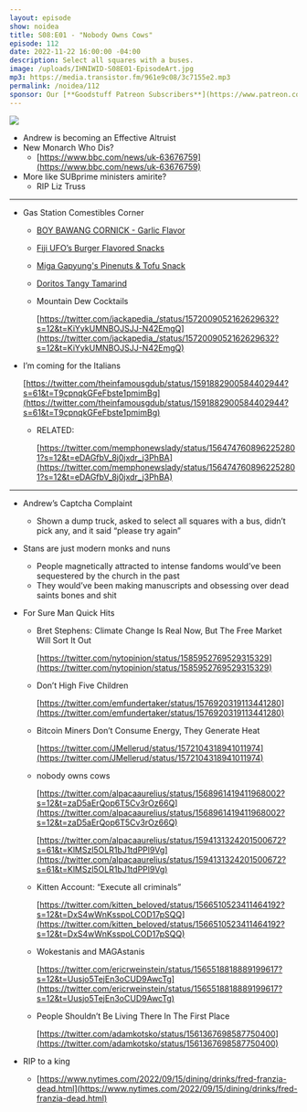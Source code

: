 ```yaml
---
layout: episode
show: noidea
title: S08:E01 - "Nobody Owns Cows"
episode: 112
date: 2022-11-22 16:00:00 -04:00
description: Select all squares with a buses.
image: /uploads/IHNIWID-S08E01-EpisodeArt.jpg
mp3: https://media.transistor.fm/961e9c08/3c7155e2.mp3
permalink: /noidea/112
sponsor: Our [**Goodstuff Patreon Subscribers**](https://www.patreon.com/goodstuff "Goodstuff on Patreon") and listeners just like you! Support your favorite podcasts directly to get access to the discord and more.
---
```


![](/uploads/IHNIWID-S08E01-EpisodeArt.jpg)

- Andrew is becoming an Effective Altruist
- New Monarch Who Dis?
    - [https://www.bbc.com/news/uk-63676759](https://www.bbc.com/news/uk-63676759)
- More like SUBprime ministers amirite?
    - RIP Liz Truss

---

- Gas Station Comestibles Corner
    - [BOY BAWANG CORNICK - Garlic Flavor](https://www.filamstore.com/product/boy-bawang/)
    - [Fiji UFO’s Burger Flavored Snacks](https://frezcobevusa.com/shop/ols/products/fiji-twisties-cheese-flavor-pack-of-3-x-250g-real-unique-cheese-flavor-snack-family-pack)
    - [Miga Gapyung's Pinenuts & Tofu Snack](https://megakfood.com/products/8809598510029)
    - [Doritos Tangy Tamarind](https://www.foodnetwork.com/fn-dish/news/where-to-buy-doritos-tangy-tamarind)
    - Mountain Dew Cocktails
        
        [https://twitter.com/jackapedia_/status/1572009052162629632?s=12&t=KiYykUMNBOJSJJ-N42EmgQ](https://twitter.com/jackapedia_/status/1572009052162629632?s=12&t=KiYykUMNBOJSJJ-N42EmgQ)
        
- I’m coming for the Italians
    
    [https://twitter.com/theinfamousgdub/status/1591882900584402944?s=61&t=T9cpnqkGFeFbste1pmimBg](https://twitter.com/theinfamousgdub/status/1591882900584402944?s=61&t=T9cpnqkGFeFbste1pmimBg)
    
    - RELATED:
        
        [https://twitter.com/memphonewslady/status/1564747608962252801?s=12&t=eDAGfbV_8j0jxdr_j3PhBA](https://twitter.com/memphonewslady/status/1564747608962252801?s=12&t=eDAGfbV_8j0jxdr_j3PhBA)
        

---

- Andrew’s Captcha Complaint
    - Shown a dump truck, asked to select all squares with a bus, didn’t pick any, and it said “please try again”
- Stans are just modern monks and nuns
    - People magnetically attracted to intense fandoms would’ve been sequestered by the church in the past
    - They would’ve been making manuscripts and obsessing over dead saints bones and shit
- For Sure Man Quick Hits
    - Bret Stephens: Climate Change Is Real Now, But The Free Market Will Sort It Out
        
        [https://twitter.com/nytopinion/status/1585952769529315329](https://twitter.com/nytopinion/status/1585952769529315329)
        
    - Don’t High Five Children
        
        [https://twitter.com/emfundertaker/status/1576920319113441280](https://twitter.com/emfundertaker/status/1576920319113441280)
        
    - Bitcoin Miners Don’t Consume Energy, They Generate Heat
        
        [https://twitter.com/JMellerud/status/1572104318941011974](https://twitter.com/JMellerud/status/1572104318941011974)
        
    - nobody owns cows
        
        [https://twitter.com/alpacaaurelius/status/1568961419411968002?s=12&t=zaD5aErQop6T5Cv3rOz66Q](https://twitter.com/alpacaaurelius/status/1568961419411968002?s=12&t=zaD5aErQop6T5Cv3rOz66Q)
        
        [https://twitter.com/alpacaaurelius/status/1594131324201500672?s=61&t=KlMSzl5OLR1bJ1tdPPl9Vg](https://twitter.com/alpacaaurelius/status/1594131324201500672?s=61&t=KlMSzl5OLR1bJ1tdPPl9Vg)
        
    - Kitten Account: “Execute all criminals”
        
        [https://twitter.com/kitten_beloved/status/1566510523411464192?s=12&t=DxS4wWnKsspoLCOD17pSQQ](https://twitter.com/kitten_beloved/status/1566510523411464192?s=12&t=DxS4wWnKsspoLCOD17pSQQ)
        
    - Wokestanis and MAGAstanis
        
        [https://twitter.com/ericrweinstein/status/1565518818889199617?s=12&t=Uusjo5TejEn3oCUD9AwcTg](https://twitter.com/ericrweinstein/status/1565518818889199617?s=12&t=Uusjo5TejEn3oCUD9AwcTg)
        
    - People Shouldn’t Be Living There In The First Place
        
        [https://twitter.com/adamkotsko/status/1561367698587750400](https://twitter.com/adamkotsko/status/1561367698587750400)
        
- RIP to a king
    - [https://www.nytimes.com/2022/09/15/dining/drinks/fred-franzia-dead.html](https://www.nytimes.com/2022/09/15/dining/drinks/fred-franzia-dead.html)